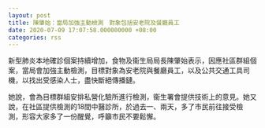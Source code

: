 ```yaml
---
layout: post
title: 陳肇始：當局加強主動檢測　對象包括安老院及餐廳員工
date: 2020-07-09 17:07:58.000000000 +08:00
categories: rss
---
```


新型肺炎本地確診個案持續增加，食物及衞生局局長陳肇始表示，因應社區群組個案，當局會加強主動檢測，目標對象為安老院與餐廳員工，以及公共交通工具司機，以找出受感染人士，盡快斷絕傳播鏈。

她說，會為目標群組安排私營化驗所進行檢測，衞生署會提供技術上的意見。她又說，在社區提供檢測的18間中醫診所，於過去一、兩天，多了市民前往接受檢測，形容大家多了一份醒覺，呼籲市民不要鬆懈。
